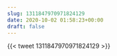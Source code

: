 ```yaml
---
slug: 1311847970971824129
date: 2020-10-02 01:58:23+00:00
draft: false
---
```


{{< tweet 1311847970971824129 >}}

